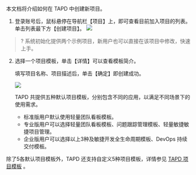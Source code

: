 
本文档将介绍如何在 TAPD 中创建新项目。

1. 登录账号后，鼠标悬停在导航栏【项目】上，即可查看目前加入项目的列表。单击列表最下方【创建项目】。
![](https://main.qcloudimg.com/raw/36c2cfad89c4eb90779f1f5313984e2a.png)

>? 系统初始化提供两个示例项目，新用户也可以直接在该项目中修改，快速上手。

2. 选择一个项目模板，单击【详情】可以查看模板简介。

	填写项目名称、项目描述后，单击【确定】即创建成功。

	![](https://main.qcloudimg.com/raw/8ab095bf7fdabafa16bcbd68ea642079.png)

	TAPD 共提供五种默认项目模板，分别包含不同的应用，以满足不同场景下的使用需求。
	- 标准版用户默认使用轻量团队看板模板。
	- 专业版用户可以选择轻量团队看板模板、问题跟踪管理模板、轻量敏捷敏捷项目管理。
	- 企业版用户可以选择以上3种及敏捷开发全生命周期模板、DevOps 持续交付模板。

 除了5各默认项目模板外，TAPD 还支持自定义5种项目模板，详情参见 [TAPD 项目模板](https://www.tapd.cn/forum/view/84565) 。
